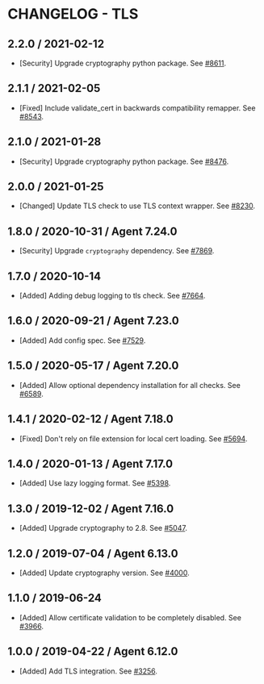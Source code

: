 # CHANGELOG - TLS

## 2.2.0 / 2021-02-12

* [Security] Upgrade cryptography python package. See [#8611](https://github.com/DataDog/integrations-core/pull/8611).

## 2.1.1 / 2021-02-05

* [Fixed] Include validate_cert in backwards compatibility remapper. See [#8543](https://github.com/DataDog/integrations-core/pull/8543).

## 2.1.0 / 2021-01-28

* [Security] Upgrade cryptography python package. See [#8476](https://github.com/DataDog/integrations-core/pull/8476).

## 2.0.0 / 2021-01-25

* [Changed] Update TLS check to use TLS context wrapper. See [#8230](https://github.com/DataDog/integrations-core/pull/8230).

## 1.8.0 / 2020-10-31 / Agent 7.24.0

* [Security] Upgrade `cryptography` dependency. See [#7869](https://github.com/DataDog/integrations-core/pull/7869).

## 1.7.0 / 2020-10-14

* [Added] Adding debug logging to tls check. See [#7664](https://github.com/DataDog/integrations-core/pull/7664).

## 1.6.0 / 2020-09-21 / Agent 7.23.0

* [Added] Add config spec. See [#7529](https://github.com/DataDog/integrations-core/pull/7529).

## 1.5.0 / 2020-05-17 / Agent 7.20.0

* [Added] Allow optional dependency installation for all checks. See [#6589](https://github.com/DataDog/integrations-core/pull/6589).

## 1.4.1 / 2020-02-12 / Agent 7.18.0

* [Fixed] Don't rely on file extension for local cert loading. See [#5694](https://github.com/DataDog/integrations-core/pull/5694).

## 1.4.0 / 2020-01-13 / Agent 7.17.0

* [Added] Use lazy logging format. See [#5398](https://github.com/DataDog/integrations-core/pull/5398).

## 1.3.0 / 2019-12-02 / Agent 7.16.0

* [Added] Upgrade cryptography to 2.8. See [#5047](https://github.com/DataDog/integrations-core/pull/5047).

## 1.2.0 / 2019-07-04 / Agent 6.13.0

* [Added] Update cryptography version. See [#4000](https://github.com/DataDog/integrations-core/pull/4000).

## 1.1.0 / 2019-06-24

* [Added] Allow certificate validation to be completely disabled. See [#3966](https://github.com/DataDog/integrations-core/pull/3966).

## 1.0.0 / 2019-04-22 / Agent 6.12.0

* [Added] Add TLS integration. See [#3256](https://github.com/DataDog/integrations-core/pull/3256).

